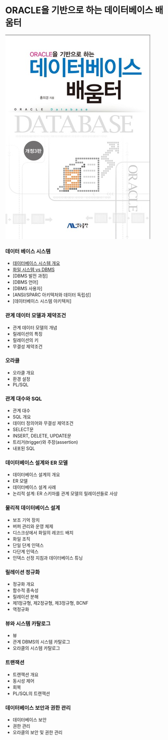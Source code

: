 # ORACLE을 기반으로 하는 데이터베이스 배움터

![title.jpg](./image/title.jpg)



### 데이터 베이스 시스템

- [데이터베이스 시스템 개요](#./1-1.md)
- [화일 시스템 vs DBMS](#./1-2.md)
- [DBMS 발전 과정]
- [DBMS 언어]
- [DBMS 사용자]
- [ANSI/SPARC 아키텍처와 데이터 독립성]
- [데이터베이스 시스템 아키텍처]

### 관계 데이터 모델과 제약조건

- 관계 데이터 모델의 개념
- 릴레이션의 특징
- 릴레이션의 키
- 무결성 제약조건

### 오라클

- 오라클 개요
- 환경 설정
- PL/SQL

### 관계 대수와 SQL

- 관계 대수
- SQL 개요
- 데이터 정의어와 무결성 제약조건
- SELECT문
- INSERT, DELETE, UPDATE문
- 트리거(trigger)와 주장(assertion)
- 내포된 SQL

### 데이터베이스 설계와 ER 모델

- 데이터베이스 설계의 개요
- ER 모델
- 데이터베이스 설계 사례
- 논리적 설계: ER 스키마를 관계 모델의 릴레이션들로 사상

### 물리적 데이터베이스 설계

- 보조 기억 장치
- 버퍼 관리와 운영 체제
- 디스크상에서 화일의 레코드 배치
- 화일 조직
- 단일 단계 인덱스
- 다단계 인덱스
- 인덱스 선정 지침과 데이터베이스 튜닝

### 릴레이션 정규화

- 정규화 개요
- 함수적 종속성
- 릴레이션 분해
- 제1정규형, 제2정규형, 제3정규형, BCNF
- 역정규화

### 뷰와 시스템 카탈로그

- 뷰
- 관계 DBMS의 시스템 카탈로그
- 오라클의 시스템 카탈로그

### 트랜잭션

- 트랜잭션 개요
- 동시성 제어
- 회복
- PL/SQL의 트랜잭션

### 데이터베이스 보안과 권한 관리

- 데이터베이스 보안
- 권한 관리
- 오라클의 보안 및 권한 관리

